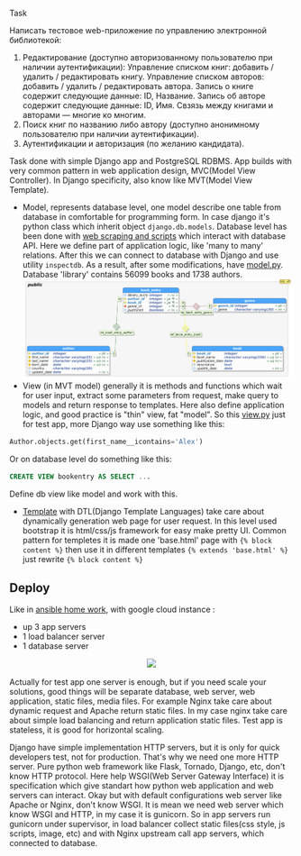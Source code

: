 Task<br>

Написать тестовое web-приложение по управлению электронной библиотекой:
1. Редактирование (доступно авторизованному пользователю при наличии аутентификации):
Управление списком книг: добавить / удалить / редактировать книгу.
Управление списком авторов: добавить / удалить / редактировать автора.
Запись о книге содержит следующие данные: ID, Название.
Запись об авторе содержит следующие данные: ID, Имя.
Свзязь между книгами и авторами — многие ко многим.
2. Поиск книг по названию либо автору (доступно анонимному пользователю при наличии аутентификации).
3. Аутентификации и авторизация (по желанию кандидата).

Task done with simple Django app and PostgreSQL RDBMS. App builds with very common pattern in web application design, MVC(Model View Controller).
In Django specificity, also know like MVT(Model View Template).
- Model, represents database level, one model describe one table from database in comfortable for programming form. 
In case django it's python class  which inherit object ```django.db.models```. 
Database level has been done with [web scraping and scripts](https://github.com/yougooo/epam_training/tree/master/Python/final_project/database) which interact with database API.
Here we define part of application logic, like 'many to many' relations. 
After this we can connect to database with Django and use  utility ```inspectdb```. 
As a result, after some modifications, have [model.py](https://github.com/yougooo/epam_training/blob/master/Python/final_project/library/books_storage/models.py).
Database 'library' contains 56099 books and 1738 authors.
![alt text](https://github.com/yougooo/epam_training/blob/master/Python/final_project/database/database_schema.png)
- View (in MVT model) generally it is methods and functions which wait for user input, extract some parameters from request, make query to models and return response to templates.
Here also define application logic, and good practice is "thin" view, fat "model". 
So this [view.py](https://github.com/yougooo/epam_training/blob/master/Python/final_project/library/books_storage/views.py) 
just for test app, more Django way use something like this: 
```python
Author.objects.get(first_name__icontains='Alex')
```
Or on database level do something like this:
```sql 
CREATE VIEW bookentry AS SELECT ... 
```
Define db view like model and work with this.
- [Template](https://github.com/yougooo/epam_training/tree/master/Python/final_project/library/templates) with DTL(Django Template Languages) take care about dynamically generation web page for user request. 
In this level used bootstrap it is html/css/js framework for easy make pretty UI. 
Common pattern for templetes it is made one 'base.html' page with ```{% block content %}``` then use it in different templates ```{% extends 'base.html' %}``` just rewrite ```{% block content %}```


## Deploy
Like in [ansible home work](https://github.com/yougooo/epam_training/tree/master/IaC/rolling-release), with google cloud instance :
- up 3 app servers
- 1 load balancer server
- 1 database server

<p align="center"><img src =http://makescreen.ru/i/0af8cfc7222b2cef0a92a1be0ccdcb.png /></p>

Actually for test app one server is enough, but if you need scale your solutions, good things will be separate database, web server, web application, static files, media files. For example Nginx take care about dynamic request and Apache return static files. In my case nginx take care about simple load balancing and return application static files. Test app is stateless, it is good for horizontal scaling. 

Django have simple implementation HTTP servers, but it is only for quick developers test, not for production. That's why we need one more HTTP server. Pure python web framework like Flask, Tornado, Django, etc, don't know HTTP protocol. Here help WSGI(Web Server Gateway Interface) it is specification which give standart how python web application and web servers can interact. Okay but with default configurations web server like Apache or Nginx, don't know WSGI. It is mean we need web server which know WSGI and HTTP, in my case it is gunicorn. So in app servers run gunicorn under supervisor, in load balancer collect static files(css style, js scripts, image, etc) and with Nginx upstream call app servers, which connected to database.
